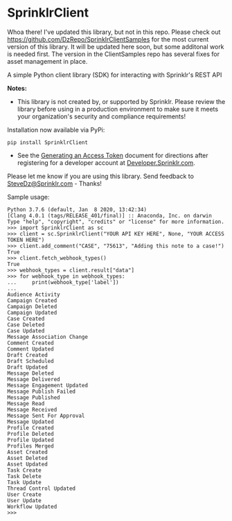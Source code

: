 # SprinklrClient

Whoa there! I've updated this library, but not in this repo. Please check out https://github.com/DzRepo/SprinklrClientSamples for the most current version of this library. It will be updated here soon, but some additonal work is needed first. The version in the ClientSamples repo has several fixes for asset management in place.

A simple Python client library (SDK) for interacting with Sprinklr's REST API

**Notes:**
- This library is not created by, or supported by Sprinklr.
Please review the library before using in a production environment to make sure it meets your organization's security and compliance requirements!

Installation now available via PyPi: 

```pip install SprinklrClient```


- See the [Generating an Access Token](Sprinklr%20Client%20Library%20-%20Generating%20an%20Access%20Token.pdf) document for directions after registering for a developer account at [Developer.Sprinklr.com](https://developer.sprinklr.com).

Please let me know if you are using this library. Send feedback to SteveDz@Sprinklr.com - Thanks!

Sample usage:

```
Python 3.7.6 (default, Jan  8 2020, 13:42:34)
[Clang 4.0.1 (tags/RELEASE_401/final)] :: Anaconda, Inc. on darwin
Type "help", "copyright", "credits" or "license" for more information.
>>> import SprinklrClient as sc
>>> client = sc.SprinklrClient("YOUR API KEY HERE", None, "YOUR ACCESS TOKEN HERE")
>>> client.add_comment("CASE", "75613", "Adding this note to a case!")
True
>>> client.fetch_webhook_types()
True
>>> webhook_types = client.result["data"]
>>> for webhook_type in webhook_types:
...     print(webhook_type['label'])
...
Audience Activity
Campaign Created
Campaign Deleted
Campaign Updated
Case Created
Case Deleted
Case Updated
Message Association Change
Comment Created
Comment Updated
Draft Created
Draft Scheduled
Draft Updated
Message Deleted
Message Delivered
Message Engagement Updated
Message Publish Failed
Message Published
Message Read
Message Received
Message Sent For Approval
Message Updated
Profile Created
Profile Deleted
Profile Updated
Profiles Merged
Asset Created
Asset Deleted
Asset Updated
Task Create
Task Delete
Task Update
Thread Control Updated
User Create
User Update
Workflow Updated
>>>
```

